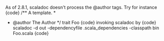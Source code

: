 As of 2.8.1, scaladoc doesn't process the @author tags. Try for instance
{code}
/** A template.
 * 
 *  @author The Author
 */
trait Foo
{code}
invoking scaladoc by
{code}
scaladoc -d out -dependencyfile .scala_dependencies -classpath bin Foo.scala
{code}


